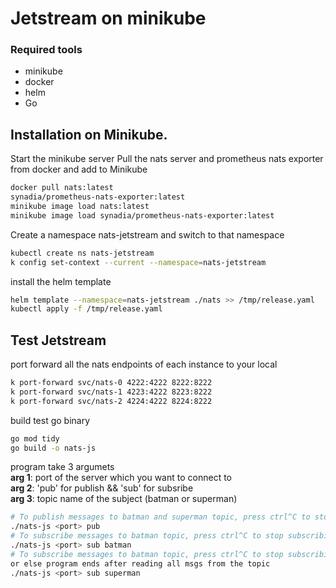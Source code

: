 # Jetstream on minikube

### Required tools
* minikube
* docker
* helm
* Go

## Installation on Minikube.
Start the minikube server
Pull the nats server and prometheus nats exporter from docker and add to Minikube
```bash
docker pull nats:latest
synadia/prometheus-nats-exporter:latest
minikube image load nats:latest
minikube image load synadia/prometheus-nats-exporter:latest
```
Create a namespace nats-jetstream and switch to that namespace
```bash
kubectl create ns nats-jetstream
k config set-context --current --namespace=nats-jetstream
```
install the helm template
```bash
helm template --namespace=nats-jetstream ./nats >> /tmp/release.yaml
kubectl apply -f /tmp/release.yaml
```

## Test Jetstream
port forward all the nats endpoints of each instance to your local
```bash
k port-forward svc/nats-0 4222:4222 8222:8222
k port-forward svc/nats-1 4223:4222 8223:8222
k port-forward svc/nats-2 4224:4222 8224:8222
```
build test go binary
```bash
go mod tidy
go build -o nats-js
```
program take 3 argumets  
__arg 1__: port of the server which you want to connect to  
__arg 2__: 'pub' for publish && 'sub' for subsribe  
__arg 3__: topic name of the subject  (batman or superman)

```bash
# To publish messages to batman and superman topic, press ctrl^C to stop publishing
./nats-js <port> pub
# To subscribe messages to batman topic, press ctrl^C to stop subscribing if you want to stop in the middle or else program ends after reading all msgs from the topic
./nats-js <port> sub batman
# To subscribe messages to batman topic, press ctrl^C to stop subscribing if you want to stop in the middle
or else program ends after reading all msgs from the topic
./nats-js <port> sub superman
```
